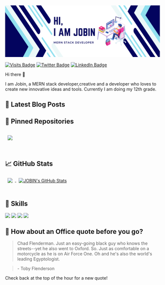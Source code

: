 [![JOBIN's GitHub Banner](./assets/banner.png)](https://github.com/Jobin-S)


[![Visits Badge](https://badges.pufler.dev/visits/Jobin-S/Jobin-S)](https://github.com/Jobin-S)
[![Twitter Badge](https://img.shields.io/badge/Twitter-Profile-informational?style=flat&logo=twitter&logoColor=white&color=1CA2F1)](https://twitter.com/jobins76400)
[![LinkedIn Badge](https://img.shields.io/badge/LinkedIn-Profile-informational?style=flat&logo=linkedin&logoColor=white&color=0D76A8)](https://www.linkedin.com/in/jobins76400/)

Hi there 👋

I am Jobin, a MERN stack developer,creative and a developer who loves to create new innovative ideas and tools. Currently I am doing my 12th grade.

## 📩 Latest Blog Posts

<!-- BLOG-POST-LIST:START -->

<!-- BLOG-POST-LIST:END -->

## 📌 Pinned Repositories

<a href="https://github.com/Jobin-S/CLASS-ROOM-MANAGEMENT-SYSTEM">
  <img align="center" style="margin:1rem 0.5rem" src="https://github-readme-stats.vercel.app/api/pin/?username=Jobin-S&repo=CLASS-ROOM-MANAGEMENT-SYSTEM&title_color=ffffff&text_color=c9cacc&icon_color=4AB197&bg_color=1A2B34" />
</a>

<br>
<br>

## &#x1f4c8; GitHub Stats



<a href="https://github.com/Jobin-S">
  <img align="center" style="margin:0.5rem" src="https://github-readme-stats.vercel.app/api/top-langs/?username=Jobin-S&hide=html,css&title_color=ffffff&text_color=c9cacc&icon_color=4AB197&bg_color=1A2B34" />
</a>

<a href="https://github.com/Jobin-S">
  <img align="center" style="margin:0.5rem" src="https://github-readme-stats.vercel.app/api?username=Jobin-S&show_icons=true&line_height=27&count_private=true&title_color=ffffff&text_color=c9cacc&icon_color=4AB097&bg_color=1A2B34" alt="JOBIN's GitHub Stats" />
</a>
<br>
<br>

## 💼 Skills


![](https://img.shields.io/badge/Nodejs-informational?style=flat&logo=Node.js&logoColor=white&color=green)
![](https://img.shields.io/badge/ExpressJs-informational?style=flat&logo=Express&logoColor=white&color=green)
![](https://img.shields.io/badge/React-informational?style=flat&logo=react&logoColor=white)
![](https://img.shields.io/badge/MongoDB-informational?style=flat&logo=MongoDb&logoColor=white&color=green)



## 📣 How about an Office quote before you go?

> <p>Chad Flenderman. Just an easy-going black guy who knows the streets--yet he also went to Oxford. So. Just as comfortable on a motorcycle as he is on Air Force One. Oh and he's also the world's leading Egyptologist.</p>

> <p>- Toby Flenderson</p>

Check back at the top of the hour for a new quote!


<br>
